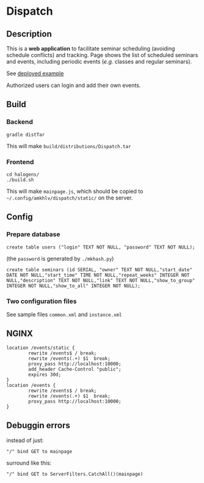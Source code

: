 # Dispatch

## Description

This is a __web application__  to facilitate seminar scheduling (avoiding schedule conflicts) 
and tracking.
Page shows the list of scheduled seminars and events,
including periodic events (_e.g._ classes and regular seminars).

See [deployed example](https://andreimikhailov.com/events)

Authorized users can login and add their own events.


## Build

### Backend

    gradle distTar

This will make `build/distributions/Dispatch.tar`

### Frontend

    cd halogens/
    ./build.sh

This will make `mainpage.js`, which should be copied to `~/.config/amkhlv/dispatch/static/` on the server.

## Config

### Prepare database

    create table users ("login" TEXT NOT NULL, "password" TEXT NOT NULL);

(the `password` is generated by `./mkhash.py`)

    create table seminars (id SERIAL, "owner" TEXT NOT NULL,"start_date" DATE NOT NULL,"start_time" TIME NOT NULL,"repeat_weeks" INTEGER NOT NULL,"description" TEXT NOT NULL,"link" TEXT NOT NULL,"show_to_group" INTEGER NOT NULL,"show_to_all" INTEGER NOT NULL);

### Two configuration files

See sample files `common.xml` and `instance.xml`


## NGINX

    location /events/static {
            rewrite /events$ / break;
            rewrite /events(.+) $1  break;
            proxy_pass http://localhost:10000;
            add_header Cache-Control "public";
            expires 30d;
    }
    location /events {
            rewrite /events$ / break;
            rewrite /events(.+) $1  break;
            proxy_pass http://localhost:10000;
    }


## Debuggin errors

instead of just:

    "/" bind GET to mainpage

surround like this:

    "/" bind GET to ServerFilters.CatchAll()(mainpage)
